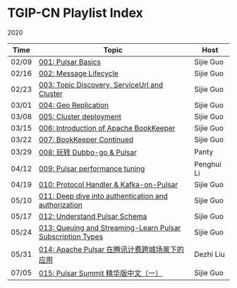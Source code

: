 # TGIP-CN Playlist Index

2020

Time | Topic | Host
---|---|---|
02/09 | [001: Pulsar Basics](episodes/001/README.md) | Sijie Guo
02/16 | [002: Message Lifecycle](episodes/002/README.md) | Sijie Guo
02/23 | [003: Topic Discovery, ServiceUrl and Cluster](episodes/003/README.md) | Sijie Guo
03/01 | [004: Geo Replication](episodes/004/README.md) | Sijie Guo
03/08 | [005: Cluster deployment](episodes/005/README.md) | Sijie Guo
03/15 | [006: Introduction of Apache BookKeeper](episodes/006/README.md) | Sijie Guo
03/22 | [007: BookKeeper Continued](episodes/007/README.md) | Sijie Guo
03/29 | [008: 玩转 Dubbo-go & Pulsar](episodes/008/README.md) | Panty
04/12 | [009: Pulsar performance tuning](episodes/009/README.md) | Penghui Li
04/19 | [010: Protocol Handler & Kafka-on-Pulsar](episodes/010/README.md) | Sijie Guo
05/10 | [011: Deep dive into authentication and authorization](episodes/011/README.md) | Sijie Guo
05/17 | [012: Understand Pulsar Schema](episodes/012/README.md) | Sijie Guo
05/24 | [013: Queuing and Streaming-Learn Pulsar Subscription Types](episodes/013/README.md) | Sijie Guo
05/31 | [014: Apache Pulsar 在腾讯计费跨城场景下的应用](episodes/014/README.md) | Dezhi Liu
07/05 | [015: Pulsar Summit 精华版中文（一）](episodes/015/README.md) | Sijie Guo




